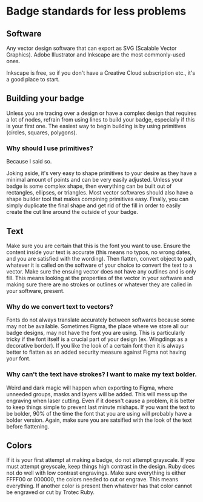 # Badge standards for less problems

## Software
Any vector design software that can export as SVG (Scalable Vector Graphics). Adobe Illustrator and Inkscape are the most commonly-used ones.

Inkscape is free, so if you don't have a Creative Cloud subscription etc., it's a good place to start.

## Building your badge
Unless you are tracing over a design or have a complex design that requires a lot of nodes, refrain from using lines to build your badge, especially if this is your first one. The easiest way to begin building is by using primitives (circles, squares, polygons).

### Why should I use primitives?  
Because I said so. 

Joking aside, it's very easy to shape primitives to your desire as they have a minimal amount of points and can be very easily adjusted. Unless your badge is some complex shape, then everything can be built out of rectangles, ellipses, or triangles. Most vector softwares should also have a shape builder tool that makes compining primitives easy. Finally, you can simply duplicate the final shape and get rid of the fill in order to easily create the cut line around the outside of your badge.

## Text
Make sure you are certain that this is the font you want to use. Ensure the content inside your text is accurate (this means no typos, no wrong dates, and you are satisfied with the wording). Then flatten, convert object to path, whatever it is called on the software of your choice to convert the text to a vector. Make sure the ensuing vector does not have any outlines and is only fill. This means looking at the properties of the vector in your software and making sure there are no strokes or outlines or whatever they are called in your software, present. 

### Why do we convert text to vectors?
Fonts do not always translate accurately between softwares because some may not be available. Sometimes Figma, the place where we store all our badge designs, may not have the font you are using. This is particularly tricky if the font itself is a crucial part of your design (ex. Wingdings as a decorative border). If you like the look of a certain font then it is always better to flatten as an added security measure against Figma not having your font.

### Why can't the text have strokes? I want to make my text bolder.
Weird and dark magic will happen when exporting to Figma, where unneeded groups, masks and layers will be added. This will mess up the engraving when laser cutting. Even if it doesn't cause a problem, it is better to keep things simple to prevent last minute mishaps. If you want the text to be bolder, 90% of the time the font that you are using will probably have a bolder version. Again, make sure you are satsified with the look of the text before flattening.

## Colors
If it is your first attempt at making a badge, do not attempt grayscale. If you must attempt greyscale, keep things high contrast in the design. Ruby does not do well with low contrast engravings. 
Make sure everything is either FFFF00 or 000000, the colors needed to cut or engrave. This means everything. If another color is present then whatever has that color cannot be engraved or cut by Trotec Ruby.
